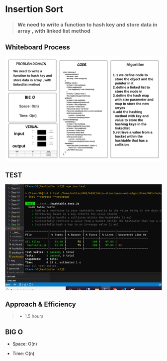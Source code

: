 # Insertion Sort

> ### We need to write a function to hash key and store data in array , with linked list method 



## Whiteboard Process

![](CC-30.jpeg)


## TEST

![](CC-30-test.jpg)

## Approach & Efficiency

> - 1.5 hours  

## BIG O 

- Space: O(n)

- Time: O(n)



